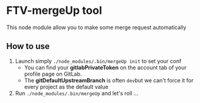 FTV-mergeUp tool
=========
This node module allow you to make some merge request automatically

How to use
----------------------------------------
1. Launch simply ``./node_modules/.bin/mergeUp init`` to set your conf
    * You can find your **gitlabPrivateToken** on the account tab of your profile page on GitLab.
    * The **gitDefaultUpstreamBranch** is often ``dev``but we can't force it for every project as the default value
2. Run ``./node_modules/.bin/mergeUp`` and let's roll ...
